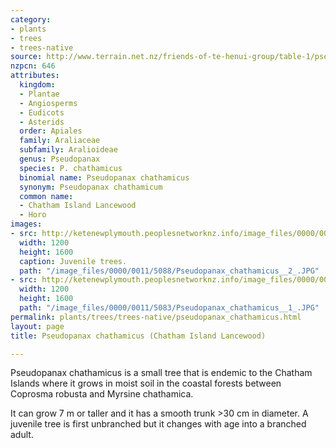 ```yaml
---
category:
- plants
- trees
- trees-native
source: http://www.terrain.net.nz/friends-of-te-henui-group/table-1/pseudopanax-chathamicus-chatham-island-lancewood.html
nzpcn: 646
attributes:
  kingdom:
  - Plantae
  - Angiosperms
  - Eudicots
  - Asterids
  order: Apiales
  family: Araliaceae
  subfamily: Aralioideae
  genus: Pseudopanax
  species: P. chathamicus
  binomial name: Pseudopanax chathamicus
  synonym: Pseudopanax chathamicum
  common name:
  - Chatham Island Lancewood
  - Horo
images:
- src: http://ketenewplymouth.peoplesnetworknz.info/image_files/0000/0011/5088/Pseudopanax_chathamicus__2_.JPG
  width: 1200
  height: 1600
  caption: Juvenile trees.
  path: "/image_files/0000/0011/5088/Pseudopanax_chathamicus__2_.JPG"
- src: http://ketenewplymouth.peoplesnetworknz.info/image_files/0000/0011/5083/Pseudopanax_chathamicus__1_.JPG
  width: 1200
  height: 1600
  path: "/image_files/0000/0011/5083/Pseudopanax_chathamicus__1_.JPG"
permalink: plants/trees/trees-native/pseudopanax_chathamicus.html
layout: page
title: Pseudopanax chathamicus (Chatham Island Lancewood)

---
```

Pseudopanax chathamicus is a small tree that is endemic to the Chatham Islands where it grows in moist soil in the coastal forests between Coprosma robusta and Myrsine chathamica.

It can grow 7 m or taller and it has a smooth trunk >30 cm in diameter. A juvenile tree is first unbranched but it changes with age into a branched adult.
